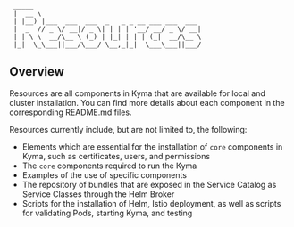 ```
 _____                                         
 |  __ \                                        
 | |__) |___  ___  ___  _   _ _ __ ___ ___  ___
 |  _  // _ \/ __|/ _ \| | | | '__/ __/ _ \/ __|
 | | \ \  __/\__ \ (_) | |_| | | | (_|  __/\__ \
 |_|  \_\___||___/\___/ \__,_|_|  \___\___||___/

```                                                                                  

## Overview 

Resources are all components in Kyma that are available for local and cluster installation. You can find more details about each component in the corresponding README.md files.

Resources currently include, but are not limited to, the following:

- Elements which are essential for the installation of `core` components in Kyma, such as certificates, users, and permissions
- The `core` components required to run the Kyma
- Examples of the use of specific components
- The repository of bundles that are exposed in the Service Catalog as Service Classes through the Helm Broker
- Scripts for the installation of Helm, Istio deployment, as well as scripts for validating Pods, starting Kyma, and testing

